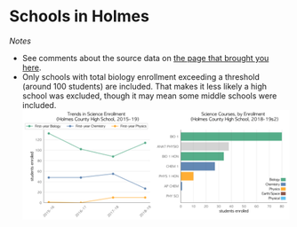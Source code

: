 # Schools in Holmes  
*Notes*
- See comments about the source data on [the page that brought you here](https://adamlamee.github.io/FL-K12-analyses/plots/District_pages/Holmes.html).  
- Only schools with total biology enrollment exceeding a threshold (around 100 students) are included. That makes it less likely a high school was excluded, though it may mean some middle schools were included.  
![](../School_plots/HOLMES/HOLMES_COU.png)
